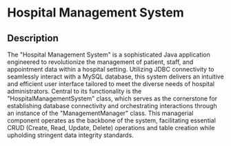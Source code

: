 # Hospital Management System

## Description

The "Hospital Management System" is a sophisticated Java application engineered to 
revolutionize the management of patient, staff, and appointment data within a hospital setting. 
Utilizing JDBC connectivity to seamlessly interact with a MySQL database, this system delivers an 
intuitive and efficient user interface tailored to meet the diverse needs of hospital administrators. 
Central to its functionality is the "HospitalManagementSystem" class, which serves as the 
cornerstone for establishing database connectivity and orchestrating interactions through an 
instance of the "ManagementManager" class. This managerial component operates as the backbone 
of the system, facilitating essential CRUD (Create, Read, Update, Delete) operations and table 
creation while upholding stringent data integrity standards. 
